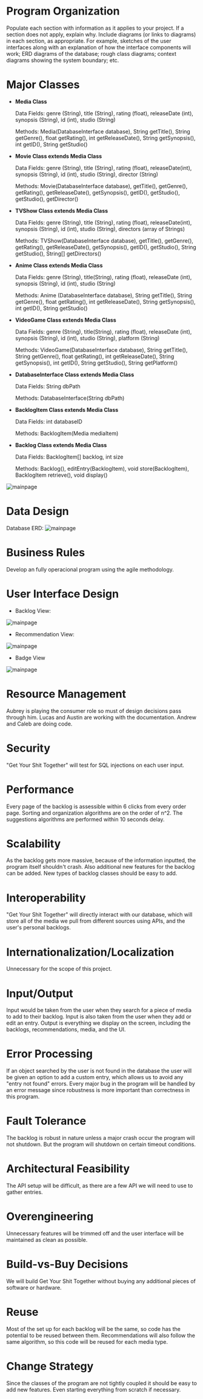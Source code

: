 # Program Organization

Populate each section with information as it applies to your project. If a section does not apply, explain why. Include diagrams (or links to diagrams) in each section, as appropriate. For example, sketches of the user interfaces along with an explanation of how the interface components will work; ERD diagrams of the database; rough class diagrams; context diagrams showing the system boundary; etc.

# Major Classes

* **Media Class**
    
    Data Fields: genre (String), title (String), rating (float), releaseDate (int), synopsis (String), id (int), studio (String)
    
    Methods: Media(DatabaseInterface database), String getTitle(), String getGenre(), float getRating(), int getReleaseDate(), String       getSynopsis(), int getID(), String getStudio()
   
* **Movie Class extends Media Class**
    
    Data Fields: genre (String), title (String), rating (float), releaseDate(int), synopsis (String), id (int), studio (String),             director (String)
    
    Methods: Movie(DatabaseInterface database), getTitle(), getGenre(), getRating(), getReleaseDate(), getSynopsis(), getID(),               getStudio(),  getStudio(), getDirector()
    
* **TVShow Class extends Media Class**
    
    Data Fields: genre (String), title (String), rating (float), releaseDate(int), synopsis (String), id (int), studio (String),             directors (array of Strings)
    
    Methods: TVShow(DatabaseInterface database), getTitle(), getGenre(), getRating(), getReleaseDate(), getSynopsis(), getID(),             getStudio(), String getStudio(), String[] getDirectors()
    
* **Anime Class extends Media Class**
    
    Data Fields:  genre (String), title(String), rating (float), releaseDate (int), synopsis (String), id (int), studio (String)
    
    Methods: Anime (DatabaseInterface database), String getTitle(), String getGenre(), float getRating(), int getReleaseDate(), String       getSynopsis(), int getID(), String getStudio()
    
* **VideoGame Class extends Media Class**
    
    Data Fields: genre (String), title(String), rating (float), releaseDate (int), synopsis (String), id (int), studio (String),             platform (String)
    
    Methods: VideoGame(DatabaseInterface database), String getTitle(), String getGenre(), float getRating(), int getReleaseDate(),           String getSynopsis(), int getID(), String getStudio(), String getPlatform()
   

* **DatabaseInterface Class extends Media Class**
    
    Data Fields: String dbPath
    
    Methods: DatabaseInterface(String dbPath)
    
* **BacklogItem Class extends Media Class**
    
    Data Fields: int databaseID
    
    Methods: BacklogItem(Media mediaItem)
    
* **Backlog Class extends Media Class**
    
    Data Fields: BacklogItem[] backlog, int size
    
    Methods: Backlog(), editEntry(BacklogItem), void store(BacklogItem), BacklogItem 
    retrieve(), void display()


![mainpage](https://i.imgur.com/0UnzRLR.png)

# Data Design
Database ERD: ![mainpage](https://i.imgur.com/wFDEXKv.jpg)

# Business Rules
Develop an fully operacional program using the agile methodology.

# User Interface Design
* Backlog View:

![mainpage](https://i.imgur.com/ogjqQ0s.png)

* Recommendation View:

![mainpage](https://i.imgur.com/AQMipDW.png)

* Badge View

![mainpage](https://i.imgur.com/WL3nzk9.png)


# Resource Management
Aubrey is playing the consumer role so must of design decisions pass through him. Lucas and Austin are working with the documentation. Andrew and Caleb are doing code. 

# Security
"Get Your Shit Together" will test for SQL injections on each user input.

# Performance
Every page of the backlog is assessible within 6 clicks from every order page. Sorting and organization algorithms are on the order of n^2. The suggestions algorithms are performed within 10 seconds delay. 

# Scalability
As the backlog gets more massive, because of the information inputted, the program itself shouldn't crash. Also additional new features for the backlog can be added. New types of backlog classes should be easy to add.

# Interoperability
"Get Your Shit Together" will directly interact with our database, which will store all of the media we pull from different sources using APIs, and the user's personal backlogs.

# Internationalization/Localization
Unnecessary for the scope of this project.

# Input/Output
Input would be taken from the user when they search for a piece of media to add to their backlog. Input is also taken from the user when they add or edit an entry. Output is everything we display on the screen, including the backlogs, recommendations, media, and the UI.   

# Error Processing
If an object searched by the user is not found in the database the user will be given an option to add a custom entry, which allows us to avoid any "entry not found" errors. Every major bug in the program will be handled by an error message since robustness is more important than correctness in this program.

# Fault Tolerance
The backlog is robust in nature unless a major crash occur the program will not shutdown. But the program will shutdown on certain timeout conditions.

# Architectural Feasibility
The API setup will be difficult, as there are a few API we will need to use to gather entries.

# Overengineering
Unnecessary features will be trimmed off and the user interface will be maintained as clean as possible.   

# Build-vs-Buy Decisions
We will build Get Your Shit Together without buying any additional pieces of software or hardware.

# Reuse
Most of the set up for each backlog will be the same, so code has the potential to be reused between them. Recommendations will also follow the same algorithm, so this code will be reused for each media type.

# Change Strategy
Since the classes of the program are not tightly coupled it should be easy to add new features. Even starting everything from scratch if necessary.    

